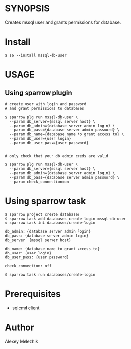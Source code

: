 # SYNOPSIS

Creates mssql user and grants permissions for database.

# Install

    $ s6 --install mssql-db-user

# USAGE

## Using sparrow plugin

    # create user with login and password
    # and grant permissions to databases

    $ sparrow plg run mssql-db-user \
      --param db_server={mssql server host} \
      --param db_admin={database server admin login} \
      --param db_pass={database server admin password} \
      --param db_name={database name to grant access to} \
      --param db_user={user login}
      --param db_user_pass={user password}


    # only check that your db admin creds are valid

    $ sparrow plg run mssql-db-user \
      --param db_server={mssql server host} \
      --param db_admin={database server admin login} \
      --param db_pass={database server admin password} \
      --param check_connection=on

# Using sparrow task


    $ sparrow project create databases
    $ sparrow task add databases create-login mssql-db-user
    $ sparrow task ini databases/create-login

    db_admin: {database server admin login}
    db_pass: {database server admin login}
    db_server: {mssql server host}

    db_name: {database name to grant access to} 
    db_user: {user login}
    db_user_pass: {user password}

    check_connection: off

    $ sparrow task run databases/create-login
    
# Prerequisites

* sqlcmd client 

# Author

Alexey Melezhik

